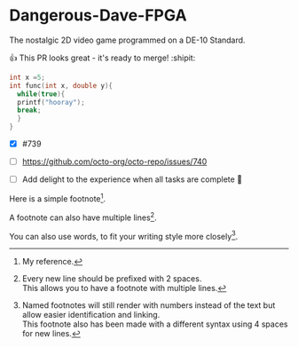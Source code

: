 # Dangerous-Dave-FPGA
The nostalgic 2D video game programmed on a DE-10 Standard. 


:+1: This PR looks great - it's ready to merge! :shipit:

```c
int x =5;
int func(int x, double y){
  while(true){
  printf("hooray");
  break;
  }
}
```

- [x] #739
- [ ] https://github.com/octo-org/octo-repo/issues/740
- [ ] Add delight to the experience when all tasks are complete :tada:


Here is a simple footnote[^check].

A footnote can also have multiple lines[^2].  

You can also use words, to fit your writing style more closely[^note].

[^check]: My reference.
[^2]: Every new line should be prefixed with 2 spaces.  
  This allows you to have a footnote with multiple lines.
[^note]:
    Named footnotes will still render with numbers instead of the text but allow easier identification and linking.  
    This footnote also has been made with a different syntax using 4 spaces for new lines.

